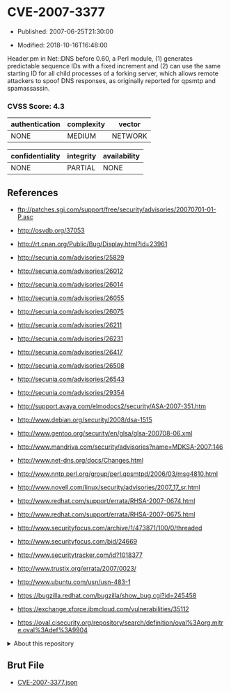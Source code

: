 # CVE-2007-3377

- Published: 2007-06-25T21:30:00

- Modified: 2018-10-16T16:48:00

Header.pm in Net::DNS before 0.60, a Perl module, (1) generates predictable sequence IDs with a fixed increment and (2) can use the same starting ID for all child processes of a forking server, which allows remote attackers to spoof DNS responses, as originally reported for qpsmtp and spamassassin.

### CVSS Score: **4.3**

| authentication | complexity | vector |
| --- | --- | --- |
| NONE | MEDIUM | NETWORK |

| confidentiality | integrity | availability |
| --- | --- | --- |
| NONE | PARTIAL | NONE |

## References

* ftp://patches.sgi.com/support/free/security/advisories/20070701-01-P.asc

* http://osvdb.org/37053

* http://rt.cpan.org/Public/Bug/Display.html?id=23961

* http://secunia.com/advisories/25829

* http://secunia.com/advisories/26012

* http://secunia.com/advisories/26014

* http://secunia.com/advisories/26055

* http://secunia.com/advisories/26075

* http://secunia.com/advisories/26211

* http://secunia.com/advisories/26231

* http://secunia.com/advisories/26417

* http://secunia.com/advisories/26508

* http://secunia.com/advisories/26543

* http://secunia.com/advisories/29354

* http://support.avaya.com/elmodocs2/security/ASA-2007-351.htm

* http://www.debian.org/security/2008/dsa-1515

* http://www.gentoo.org/security/en/glsa/glsa-200708-06.xml

* http://www.mandriva.com/security/advisories?name=MDKSA-2007:146

* http://www.net-dns.org/docs/Changes.html

* http://www.nntp.perl.org/group/perl.qpsmtpd/2006/03/msg4810.html

* http://www.novell.com/linux/security/advisories/2007_17_sr.html

* http://www.redhat.com/support/errata/RHSA-2007-0674.html

* http://www.redhat.com/support/errata/RHSA-2007-0675.html

* http://www.securityfocus.com/archive/1/473871/100/0/threaded

* http://www.securityfocus.com/bid/24669

* http://www.securitytracker.com/id?1018377

* http://www.trustix.org/errata/2007/0023/

* http://www.ubuntu.com/usn/usn-483-1

* https://bugzilla.redhat.com/bugzilla/show_bug.cgi?id=245458

* https://exchange.xforce.ibmcloud.com/vulnerabilities/35112

* https://oval.cisecurity.org/repository/search/definition/oval%3Aorg.mitre.oval%3Adef%3A9904

<details>
<summary>About this repository</summary> 

  This repository is part of the project [Live Hack CVE](https://github.com/Live-Hack-CVE). Main website can be found [www.live-hack.org](https://www.live-hack.org) 
  
  Made by [Sn0wAlice](https://github.com/Sn0wAlice) for the people that care about security and need to have a feed of the latest CVEs. Hope you enjoy it, don't forget to star the repo and follow me on [Twitter](https://twitter.com/Sn0wAlice) and [Github](https://github.com/Sn0wAlice). And that is my [personnal website](https://www.alice-snow.me/)

  - [Home Page](https://github.com/Live-Hack-CVE)
  - [Framework](https://github.com/Live-Hack-CVE/cve-framework)
  - [CVE database](https://github.com/Live-Hack-CVE/full_database)
  - [Changelog](https://github.com/Live-Hack-CVE/Changelog)
</details>

## Brut File

* [CVE-2007-3377.json](https://raw.githubusercontent.com/Live-Hack-CVE/full_database/main/cves/2007/CVE-2007-3377.json)

